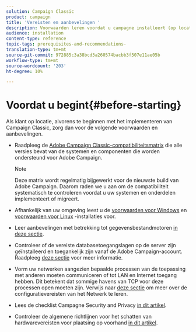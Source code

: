 ```yaml
---
solution: Campaign Classic
product: campaign
title: 'Vereisten en aanbevelingen '
description: Voorwaarden leren voordat u campagne installeert (op locatie)
audience: installation
content-type: reference
topic-tags: prerequisites-and-recommendations-
translation-type: tm+mt
source-git-commit: 972885c3a38bcd3a260574bacbb3f507e11ae05b
workflow-type: tm+mt
source-wordcount: '203'
ht-degree: 10%

---
```



# Voordat u begint{#before-starting}

Als klant op locatie, alvorens te beginnen met het implementeren van Campaign Classic, zorg dan voor de volgende voorwaarden en aanbevelingen.

* Raadpleeg de [Adobe Campaign Classic-compatibiliteitsmatrix](../../rn/using/compatibility-matrix.md) die alle versies bevat van de systemen en componenten die worden ondersteund voor Adobe Campaign.

   >[!NOTE]
   >
   >Deze matrix wordt regelmatig bijgewerkt voor de nieuwste build van Adobe Campaign. Daarom raden we u aan om de compatibiliteit systematisch te controleren voordat u uw systemen en onderdelen implementeert of migreert.

* Afhankelijk van uw omgeving leest u de [voorwaarden voor Windows](../../installation/using/prerequisites-of-campaign-installation-in-windows.md) en [voorwaarden voor Linux](../../installation/using/prerequisites-of-campaign-installation-in-linux.md) -installaties voor.
* Leer aanbevelingen met betrekking tot gegevensbestandmotoren [in deze sectie](../../installation/using/database.md).
* Controleer of de vereiste databasetoegangslagen op de server zijn geïnstalleerd en toegankelijk zijn vanaf de Adobe Campaign-account. Raadpleeg [deze sectie](../../installation/using/application-server.md) voor meer informatie.
* Vorm uw netwerken aangezien bepaalde processen van de toepassing met anderen moeten communiceren of tot LAN en Internet toegang hebben. Dit betekent dat sommige havens van TCP voor deze processen open moeten zijn. Verwijs naar [deze sectie](../../installation/using/network-configuration.md) om meer over de configuratievereisten van het Netwerk te leren.
* Lees de checklist Campagne Security and Privacy [in dit artikel](https://helpx.adobe.com/nl/campaign/kb/acc-security.html).
* Controleer de algemene richtlijnen voor het schatten van hardwarevereisten voor plaatsing op voorhand [in dit artikel](https://helpx.adobe.com/nl/campaign/kb/hardware-sizing-guide.html).
